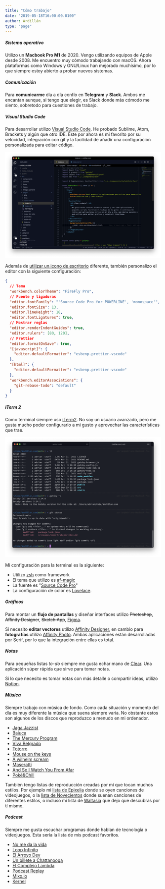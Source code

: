 ```yaml
---
title: "Cómo trabajo"
date: "2019-05-18T16:00:00.0100"
author: Ardillán
type: "page"
---
```


##### Sistema operativo

Utilizo un **Macbook Pro M1** de 2020. Vengo utilizando equipos de Apple desde 2008. Me encuentro muy cómodo trabajando con macOS. Ahora plataformas como Windows y GNU/Linux han mejorado muchísimo, por lo que siempre estoy abierto a probar nuevos sistemas.

##### Comunicación

Para **comunicarme** día a día confío en **Telegram** y **Slack**. Ambos me encantan aunque, si tengo que elegir, es Slack donde más cómodo me siento, sobretodo para cuestiones de trabajo.

##### Visual Studio Code

Para desarrollar utilizo [Visual Studio Code](https://code.visualstudio.com/). He probado Sublime, Atom, Brackets y algún que otro IDE. Éste por ahora es mi favorito por su velocidad, integración con git y la facilidad de añadir una configuración personalizada para editar código.

![Captura de Visual Studio Code](./vscode.png)

Además de [utilizar un icono de escritorio](https://github.com/dhanishgajjar/vscode-icons) diferente, también personalizo el editor con la siguiente configuración:

```json
{
  // Tema
  "workbench.colorTheme": "FireFly Pro",
  // Fuente y ligaduras
  "editor.fontFamily": "'Source Code Pro for POWERLINE', 'monospace'",
  "editor.fontSize": 13,
  "editor.lineHeight": 18,
  "editor.fontLigatures": true,
  // Mostrar reglas
  "editor.renderIndentGuides": true,
  "editor.rulers": [80, 120],
  // Prettier
  "editor.formatOnSave": true,
  "[javascript]": {
    "editor.defaultFormatter": "esbenp.prettier-vscode"
  },
  "[html]": {
    "editor.defaultFormatter": "esbenp.prettier-vscode"
  },
  "workbench.editorAssociations": {
    "git-rebase-todo": "default"
  }
}
```

##### iTerm 2

Como terminal siempre uso [iTerm2](https://www.iterm2.com/). No soy un usuario avanzado, pero me gusta mucho poder configurarlo a mi gusto y aprovechar las características que trae.

![Terminal iTerm2](./iterm2.png)

Mi configuración para la terminal es la siguiente:

- Utilizo [zsh](https://ohmyz.sh/) como framework
- El tema que utilizo es [af-magic](https://github.com/andyfleming/oh-my-zsh/blob/master/themes/af-magic.zsh-theme)
- La fuente es "[Source Code Pro](https://github.com/powerline/fonts/tree/master/SourceCodePro)"
- La configuración de color es [Lovelace](https://github.com/mbadolato/iTerm2-Color-Schemes#lovelace).

##### Gráficos

Para montar un **flujo de pantallas** y diseñar interfaces utilizo ~~Photoshop~~, ~~Affinity Designer~~, ~~Sketch App~~, [Figma](https://www.figma.com/).

Si necesito **editar vectores** utilizo [Affinity Designer](https://affinity.serif.com/es/designer/), en cambio para **fotografías** utilizo [Affinity Photo](https://affinity.serif.com/es/photo/). Ambas aplicaciones están desarrolladas por Serif, por lo que la integración entre ellas es total.

##### Notas

Para pequeñas listas _to-do_ siempre me gusta echar mano de [Clear](https://itunes.apple.com/us/app/clear-tasks-reminders-to-do-lists/id504544917?mt=12). Una aplicación súper rápida que sirve para tomar notas.

Si lo que necesito es tomar notas con más detalle o compartir ideas, utilizo [Notion](https://www.notion.so/).

##### Música

Siempre trabajo con música de fondo. Como cada situación y momento del día es muy diferente la música que suena siempre varía. No obstante estos son algunos de los discos que reproduzco a menudo en mi ordenador.

- [Jaga Jazzist](https://jagajazzist.bandcamp.com/)
- [Baiuca](https://raso.bandcamp.com/album/baiuca-solpor)
- [The Mercury Program](https://themercuryprogram.bandcamp.com/)
- [Viva Belgrado](https://vivabelgrado.bandcamp.com/album/flores-carne)
- [Totorro](https://totorro.bandcamp.com/album/come-to-mexico)
- [Mouse on the keys](https://motk.bandcamp.com/album/tres)
- [A wilhelm scream](https://jumpstartrecords.bandcamp.com/album/career-suicide)
- [Maseratti](https://maserati.bandcamp.com/album/passages)
- [And So I Watch You From Afar](https://asiwyfa.bandcamp.com/)
- [Poké&Chill](https://music.gamechops.com/album/pok-chill)

También tengo listas de reproducción creadas por mí que tocan muchos estilos. Por ejemplo mi [lista de Epixelia](https://itunes.apple.com/es/playlist/epixelia/pl.u-BNA6rgWCpXPK5z) donde se oyen canciones de videojuegos, o la [lista de Novecientos](https://itunes.apple.com/es/playlist/novecientos/pl.u-leyl1XRCxZ3y0L) donde suenan canciones de diferentes estilos, o incluso mi lista de [Waltasia](https://itunes.apple.com/es/playlist/waltasia/pl.u-6mo448etZkj7EP) que dejo que descubras por tí mismo.

##### Podcast

Siempre me gusta escuchar programas donde hablan de tecnología o videojuegos. Esta sería la lista de mis podcast favoritos.

- [No me da la vida](https://anchor.fm/no-me-da-la-vida)
- [Loop Infinito](https://www.applesfera.com/applesfera-podcast/bienvenidos-a-loop-infinito-nuevo-podcast-applesfera)
- [El Arroyo Dev](https://elarroyo.dev/)
- [Un billete a Chattanooga](https://unbilleteachattanooga.com/)
- [El Complejo Lambda](https://www.complejolambda.com)
- [Podcast Replay](https://www.podcastreplay.com)
- [Mixx.io](https://mixx.io/)
- [Kernel](https://mixx.io/kernel)
